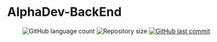 # AlphaDev-BackEnd

<p align="center">
  <img alt="GitHub language count" src="https://img.shields.io/github/languages/count/yurigregorio/backend-alphadev">

  <img alt="Repository size" src="https://img.shields.io/github/repo-size/yurigregorio/backend-alphadev">

  <a href="https://github.com/yurigregorio/backend-alphadev/develop">
    <img alt="GitHub last commit" src="https://img.shields.io/github/last-commit/yurigregorio/backend-alphadev">
  </a>
</p>
